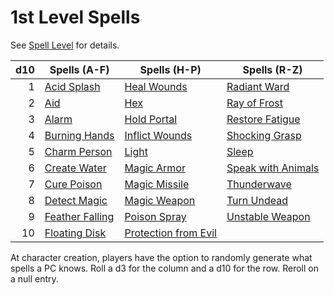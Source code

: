 # 1st Level Spells

See [Spell Level](../../Spell%20Level.md) for details.

| d10 | Spells (A-F)                            | Spells (H-P)                                        | Spells (R-Z)                                    |
| --: | --------------------------------------- | --------------------------------------------------- | ----------------------------------------------- |
|   1 | [Acid Splash](Acid%20Splash.md)         | [Heal Wounds](Heal%20Wounds.md)                     | [Radiant Ward](Radiant%20Ward.md)               |
|   2 | [Aid](Aid.md)                           | [Hex](Hex.md)                                       | [Ray of Frost](Ray%20of%20Frost.md)             |
|   3 | [Alarm](Alarm.md)                       | [Hold Portal](Hold%20Portal.md)                     | [Restore Fatigue](Restore%20Fatigue.md)         |
|   4 | [Burning Hands](Burning%20Hands.md)     | [Inflict Wounds](Inflict%20Wounds.md)               | [Shocking Grasp](Shocking%20Grasp.md)           |
|   5 | [Charm Person](Charm%20Person.md)       | [Light](Light.md)                                   | [Sleep](Sleep.md)                               |
|   6 | [Create Water](Create%20Water.md)       | [Magic Armor](Magic%20Armor.md)                     | [Speak with Animals](Speak%20with%20Animals.md) |
|   7 | [Cure Poison](Cure%20Poison.md)         | [Magic Missile](Magic%20Missile.md)                 | [Thunderwave](Thunderwave.md)                   |
|   8 | [Detect Magic](Detect%20Magic.md)       | [Magic Weapon](Magic%20Weapon.md)                   | [Turn Undead](Turn%20Undead.md)                 |
|   9 | [Feather Falling](Feather%20Falling.md) | [Poison Spray](Poison%20Spray.md)                   | [Unstable Weapon](Unstable%20Weapon.md)         |
|  10 | [Floating Disk](Floating%20Disk.md)     | [Protection from Evil](Protection%20from%20Evil.md) |                                                 |

At character creation, players have the option to randomly generate what spells a PC knows. Roll a d3 for the column and a d10 for the row. Reroll on a null entry.
